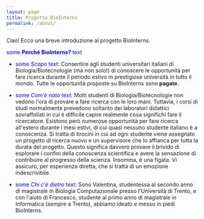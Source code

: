 ```yaml
---
layout: page
title: Progetto BioInterns
permalink: /about/
---
```


Ciao! Ecco una breve introduzione al progetto BioInterns. 

<span style="color:blue">some **Perché BioInterns?** text</span>

 * <span style="color:blue">some *Scopo* text</span>: Consentire agli studenti universitari italiani di Biologia/Biotecnologie (ma non solo!) di conoscere le opportunità per fare ricerca durante il periodo estivo in prestigiose università in tutto il mondo. Tutte le opportunità proposte su BioInterns sono **pagate**. 

 * <span style="color:blue">some *Com'è nato* text</span>: Molti studenti di Biologia/Biotecnologie non vedono l'ora di provare a fare ricerca con le loro mani. Tuttavia, i corsi di studi normalmente prevedono soltanto dei laboratori didattici sovraffollati in cui è difficile capire realmente cosa significhi fare il ricercatore. Esistono però numerose opportunità per fare ricerca all'estero durante i mesi estivi, di cui quasi nessuno studente italiano è a conoscenza. Si tratta di tirocini in cui ad ogni studente viene assegnato un progetto di ricerca nuovo e un supervisore che lo affianca per tutta la durata del progetto. Questo significa davvero provare il brivido di esplorare i confini della conoscenza scientifica e avere la sensazione di contribuire al progresso della scienza. Insomma, è una figata. Vi assicuro, per esperienza diretta, che si tratta di un emozione indescrivibile. 

 * <span style="color:blue">some *Chi c'è dietro* text</span>: Sono Valentina, studentessa al secondo anno di magistrale in Biologia Computazionale presso l'Università di Trento, e con l'aiuto di Francesco, studente al primo anno di magistrale in Informatica (sempre a Trento), abbiamo ideato e messo in piedi BioInterns. 
